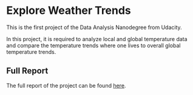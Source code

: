 # Explore Weather Trends

This is the first project of the Data Analysis Nanodegree from Udacity.

In this project, it is required to analyze local and global temperature data and compare the temperature trends where one lives to overall global temperature trends.

## Full Report

The full report of the project can be found [here](Weather%20Trends%20Report.pdf).
